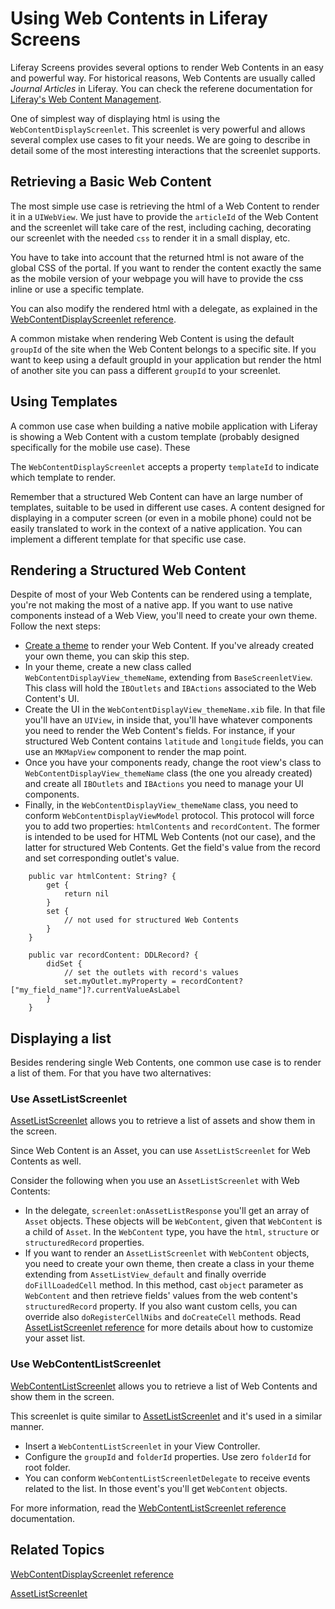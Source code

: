 # Using Web Contents in Liferay Screens [](id=rendering-web-contents)

Liferay Screens provides several options to render Web Contents in an easy and powerful way. For historical reasons, Web Contents are usually called *Journal Articles* in Liferay. You can check the referene documentation for [Liferay's Web Content Management](/discover/portal/-/knowledge_base/6-2/web-content-management).

One of simplest way of displaying html is using the `WebContentDisplayScreenlet`. This screenlet is very powerful and allows several complex use cases to fit your needs. We are going to describe in detail some of the most interesting interactions that the screenlet supports.

## Retrieving a Basic Web Content

The most simple use case is retrieving the html of a Web Content to render it in a `UIWebView`. We just have to provide the `articleId` of the Web Content and the screenlet will take care of the rest, including caching, decorating our screenlet with the needed `css` to render it in a small display, etc.

You have to take into account that the returned html is not aware of the global CSS of the portal. If you want to render the content exactly the same as the mobile version of your webpage you will have to provide the css inline or use a specific template.

You can also modify the rendered html with a delegate, as explained in the [WebContentDisplayScreenlet reference](/develop/reference/-/knowledge_base/6-2/webcontentdisplayscreenlet-for-ios).

A common mistake when rendering Web Content is using the default `groupId` of the site when the Web Content belongs to a specific site. If you want to keep using a default groupId in your application but render the html of another site you can pass a different `groupId` to your screenlet.

## Using Templates

A common use case when building a native mobile application with Liferay is showing a Web Content with a custom template (probably designed specifically for the mobile use case). These 

The `WebContentDisplayScreenlet` accepts a property `templateId` to indicate which template to render.

Remember that a structured Web Content can have an large number of templates, suitable to be used in different use cases. A content designed for displaying in a computer screen (or even in a mobile phone) could not be easily translated to work in the context of a native application. You can implement a different template for that specific use case.

## Rendering a Structured Web Content

Despite of most of your Web Contents can be rendered using a template, you're not making the most of a native app. If you want to use native components instead of a Web View, you'll need to create your own theme.
Follow the next steps:

  - [Create a theme](/develop/tutorials/-/knowledge_base/6-2/creating-ios-themes) to render your Web Content. If you've already created your own theme, you can skip this step.
  - In your theme, create a new class called `WebContentDisplayView_themeName`, extending from `BaseScreenletView`. This class will hold the `IBOutlets` and `IBActions` associated to the Web Content's UI.
  - Create the UI in the `WebContentDisplayView_themeName.xib` file. In that file you'll have an `UIView`, in inside that, you'll have whatever components you need to render the Web Content's fields. For instance, if your structured Web Content contains `latitude` and `longitude` fields, you can use an `MKMapView` component to render the map point.
  - Once you have your components ready, change the root view's class to `WebContentDisplayView_themeName` class (the one you already created) and create all `IBOutlets` and `IBActions` you need to manage your UI components.
  -  Finally, in the `WebContentDisplayView_themeName` class, you need to conform `WebContentDisplayViewModel` protocol. This protocol will force you to add two properties: `htmlContents` and `recordContent`. The former is intended to be used for HTML Web Contents (not our case), and the latter for structured Web Contents. Get the field's value from the record and set corresponding outlet's value.

```
	public var htmlContent: String? {
		get {
			return nil
		}
		set {
			// not used for structured Web Contents
		}
	}

	public var recordContent: DDLRecord? {
		didSet {
			// set the outlets with record's values
			set.myOutlet.myProperty = recordContent?["my_field_name"]?.currentValueAsLabel
		}
	}
```

## Displaying a list

Besides rendering single Web Contents, one common use case is to render a list of them. For that you have two alternatives:

### Use AssetListScreenlet

[AssetListScreenlet](/develop/reference/-/knowledge_base/6-2/assetlistscreenlet-for-ios) allows you to retrieve a list of assets and show them in the screen.

Since Web Content is an Asset, you can use `AssetListScreenlet` for Web Contents as well.

Consider the following when you use an `AssetListScreenlet` with Web Contents:

  - In the delegate, `screenlet:onAssetListResponse` you'll get an array of `Asset` objects. These objects will be `WebContent`, given that `WebContent` is a child of `Asset`. In the `WebContent` type, you have the `html`, `structure` or `structuredRecord` properties.
  - If you want to render an `AssetListScreenlet` with `WebContent` objects, you need to create your own theme, then create a class in your theme extending from `AssetListView_default` and finally override `doFillLoadedCell` method. In this method, cast `object` parameter as `WebContent` and then retrieve fields' values from the web content's `structuredRecord` property. If you also want custom cells, you can override also `doRegisterCellNibs` and `doCreateCell` methods. Read [AssetListScreenlet reference](https://dev.liferay.com/develop/reference/-/knowledge_base/6-2/assetlistscreenlet-for-ios) for more details about how to customize your asset list.

### Use WebContentListScreenlet

[WebContentListScreenlet](/develop/reference/-/knowledge_base/6-2/webcontentlistscreenlet-for-ios) allows you to retrieve a list of Web Contents and show them in the screen.

This screenlet is quite similar to [AssetListScreenlet](/develop/reference/-/knowledge_base/6-2/assetlistscreenlet-for-ios) and it's used in a similar manner.

- Insert a `WebContentListScreenlet` in your View Controller. 
- Configure the `groupId` and `folderId` properties. Use zero `folderId` for root folder.
- You can conform `WebContentListScreenletDelegate` to receive events related to the list. In those event's you'll get `WebContent` objects.

For more information, read the [WebContentListScreenlet reference](/develop/reference/-/knowledge_base/6-2/webcontentlistscreenlet-for-ios) documentation.

## Related Topics [](id=related-topics)

[WebContentDisplayScreenlet reference](/develop/reference/-/knowledge_base/6-2/webcontentdisplayscreenlet-for-ios)

[AssetListScreenlet](/develop/reference/-/knowledge_base/6-2/assetlistscreenlet-for-ios)